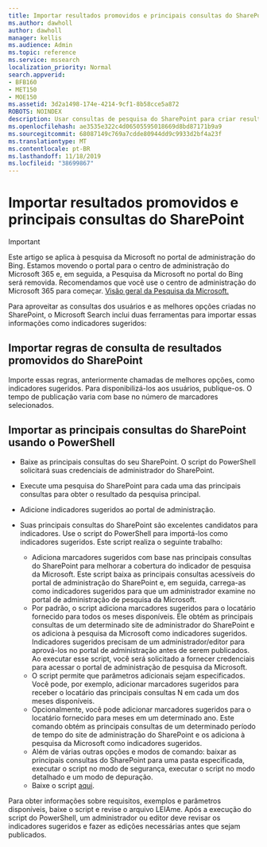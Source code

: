 ```yaml
---
title: Importar resultados promovidos e principais consultas do SharePoint
ms.author: dawholl
author: dawholl
manager: kellis
ms.audience: Admin
ms.topic: reference
ms.service: mssearch
localization_priority: Normal
search.appverid:
- BFB160
- MET150
- MOE150
ms.assetid: 3d2a1498-174e-4214-9cf1-8b58cce5a872
ROBOTS: NOINDEX
description: Usar consultas de pesquisa do SharePoint para criar resultados de trabalho para o Microsoft Search
ms.openlocfilehash: ae3535e322c4d06505595018669d8bd87171b9a9
ms.sourcegitcommit: 68087149c769a7cdde80944dd9c9933d2bf4a23f
ms.translationtype: MT
ms.contentlocale: pt-BR
ms.lasthandoff: 11/18/2019
ms.locfileid: "38699867"
---
```

# <a name="import-sharepoint-promoted-results-and-top-queries"></a>Importar resultados promovidos e principais consultas do SharePoint

> [!IMPORTANT]
> Este artigo se aplica à pesquisa da Microsoft no portal de administração do Bing. Estamos movendo o portal para o centro de administração do Microsoft 365 e, em seguida, a Pesquisa da Microsoft no portal do Bing será removida. Recomendamos que você use o centro de administração do Microsoft 365 para começar. [Visão geral da Pesquisa da Microsoft.](overview-microsoft-search.md)
    
Para aproveitar as consultas dos usuários e as melhores opções criadas no SharePoint, o Microsoft Search inclui duas ferramentas para importar essas informações como indicadores sugeridos: 
  
## <a name="import-sharepoint-promoted-result-query-rules"></a>Importar regras de consulta de resultados promovidos do SharePoint

Importe essas regras, anteriormente chamadas de melhores opções, como indicadores sugeridos. Para disponibilizá-los aos usuários, publique-os. O tempo de publicação varia com base no número de marcadores selecionados.
  
## <a name="import-top-sharepoint-queries-using-powershell"></a>Importar as principais consultas do SharePoint usando o PowerShell

- Baixe as principais consultas do seu SharePoint. O script do PowerShell solicitará suas credenciais de administrador do SharePoint.
    
- Execute uma pesquisa do SharePoint para cada uma das principais consultas para obter o resultado da pesquisa principal.
    
- Adicione indicadores sugeridos ao portal de administração.
    
- Suas principais consultas do SharePoint são excelentes candidatos para indicadores. Use o script do PowerShell para importá-los como indicadores sugeridos. Este script realiza o seguinte trabalho:
    - Adiciona marcadores sugeridos com base nas principais consultas do SharePoint para melhorar a cobertura do indicador de pesquisa da Microsoft. Este script baixa as principais consultas acessíveis do portal de administração do SharePoint e, em seguida, carrega-as como indicadores sugeridos para que um administrador examine no portal de administração de pesquisa da Microsoft.
    - Por padrão, o script adiciona marcadores sugeridos para o locatário fornecido para todos os meses disponíveis. Ele obtém as principais consultas de um determinado site de administrador do SharePoint e os adiciona à pesquisa da Microsoft como indicadores sugeridos. Indicadores sugeridos precisam de um administrador/editor para aprová-los no portal de administração antes de serem publicados. Ao executar esse script, você será solicitado a fornecer credenciais para acessar o portal de administração de pesquisa da Microsoft.
    - O script permite que parâmetros adicionais sejam especificados. Você pode, por exemplo, adicionar marcadores sugeridos para receber o locatário das principais consultas N em cada um dos meses disponíveis.
    - Opcionalmente, você pode adicionar marcadores sugeridos para o locatário fornecido para meses em um determinado ano. Este comando obtém as principais consultas de um determinado período de tempo do site de administração do SharePoint e os adiciona à pesquisa da Microsoft como indicadores sugeridos.
    - Além de várias outras opções e modos de comando: baixar as principais consultas do SharePoint para uma pasta especificada, executar o script no modo de segurança, executar o script no modo detalhado e um modo de depuração.
    - Baixe o script [aqui](https://www.bingforbusiness.com/distribution/SharepointTopQueryBookmarks.zip). 

Para obter informações sobre requisitos, exemplos e parâmetros disponíveis, baixe o script e revise o arquivo LEIAme. Após a execução do script do PowerShell, um administrador ou editor deve revisar os indicadores sugeridos e fazer as edições necessárias antes que sejam publicados.